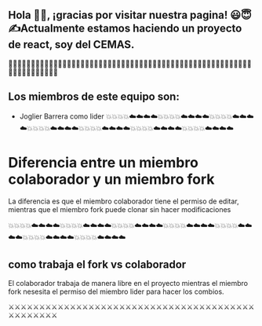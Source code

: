 ## Hola 🤲🙌, ¡gracias por visitar nuestra pagina! 😃😇✍️Actualmente estamos haciendo un proyecto de react, soy del CEMAS.

👼👼👼👼👼👼👼👼👼👼🙇🙇‍♂‍👼👼👼👼👼👼👼👼👼👼🙇🙇‍♂‍👼👼👼👼👼👼👼👼👼👼🙇🙇‍♂‍👼👼👼👼👼👼👼👼👼👼🙇🙇‍♂‍👼👼👼👼👼👼👼👼👼👼🙇🙇‍♂‍
## Los miembros de este equipo son:
* Joglier Barrera  como lider
💥💥💥💥☁️☁️☁️☁️💥💥💥💥☁️☁️☁️☁️💥💥💥💥☁️☁️☁️☁️💥💥💥💥☁️☁️☁️☁️💥💥💥💥☁️☁️☁️☁️💥💥💥💥☁️☁️☁️☁️💥💥💥💥☁️☁️☁️☁️
# Diferencia entre un miembro colaborador y un miembro fork
La diferencia es que el miembro colaborador tiene el permiso de editar, mientras que el miembro fork puede clonar sin hacer modificaciones 

💥💥💥💥☁️☁️☁️☁️💥💥💥💥☁️☁️☁️☁️💥💥💥💥☁️☁️☁️☁️💥💥💥💥☁️☁️☁️☁️💥💥💥💥☁️☁️☁️☁️💥💥💥💥☁️☁️☁️☁️💥💥💥💥☁️☁️☁️☁️
## como trabaja el fork vs colaborador
El colaborador trabaja de manera libre en el proyecto mientras el miembro fork nesesita el
permiso del miembro lider para hacer los combios.

⚔️⚔️⚔️⚔️⚔️⚔️⚔️⚔️⚔️⚔️⚔️⚔️⚔️⚔️⚔️⚔️⚔️⚔️⚔️⚔️⚔️⚔️⚔️⚔️⚔️⚔️⚔️⚔️⚔️⚔️⚔️⚔️⚔️⚔️⚔️⚔️⚔️⚔️⚔️⚔️⚔️⚔️⚔️⚔️⚔️⚔️⚔️⚔️
